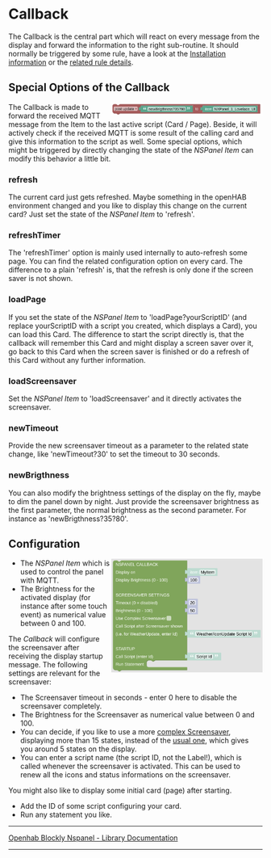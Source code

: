 # Callback

The Callback is the central part which will react on every message from the display and forward the information to the right sub-routine. It should normally be triggered by some rule, have a look at the [Installation information](../README.md) or the [related rule details](openhab_rules_callback.md).

## Special Options of the Callback

[<img src="img/openhab_scripts_nspanel1_postUpdate.png" align="right" width="300">](img/openhab_scripts_nspanel1_postUpdate.png)

The Callback is made to forward the received MQTT message from the Item to the last active script (Card / Page). Beside, it will actively check if the received MQTT is some result of the calling card and give this information to the script as well. Some special options, which might be triggered by directly changing the state of the *NSPanel Item* can modify this behavior a little bit.

### refresh

The current card just gets refreshed. Maybe something in the openHAB environment changed and you like to display this change on the current card? Just set the state of the *NSPanel Item* to 'refresh'.

### refreshTimer

The 'refreshTimer' option is mainly used internally to auto-refresh some page. You can find the related configuration option on every card. The difference to a plain 'refresh' is, that the refresh is only done if the screen saver is not shown.

### loadPage

If you set the state of the *NSPanel Item* to 'loadPage?yourScriptID' (and replace yourScriptID with a script you created, which displays a Card), you can load this Card. The difference to start the script directly is, that the callback will remember this Card and might display a screen saver over it, go back to this Card when the screen saver is finished or do a refresh of this Card without any further information.

### loadScreensaver

Set the *NSPanel Item* to 'loadScreensaver' and it directly activates the screensaver.

### newTimeout

Provide the new screensaver timeout as a parameter to the related state change, like 'newTimeout?30' to set the timeout to 30 seconds.

### newBrigthness

You can also modify the brightness settings of the display on the fly, maybe to dim the panel down by night. Just provide the screensaver brightness as the first parameter, the normal brightness as the second parameter. For instance as 'newBrigthness?35?80'.<br clear="right"/>

## Configuration

[<img src="img/blockLibrary_nspanel_callback_callback.png" align="right" width="300">](img/blockLibrary_nspanel_callback_callback.png)

- The *NSPanel Item* which is used to control the panel with MQTT.
- The Brightness for the activated display (for instance after some touch event) as numerical value between 0 and 100.

The *Callback* will configure the screensaver after receiving the display startup message. The following settings are relevant for the screensaver:

- The Screensaver timeout in seconds - enter 0 here to disable the screensaver completely.
- The Brightness for the Screensaver as numerical value between 0 and 100. 
- You can decide, if you like to use a more [complex Screensaver](https://docs.nspanel.pky.eu/img/screensaver2.png), displaying more than 15 states, instead of the [usual one](https://docs.nspanel.pky.eu/img/screensaver.png), which gives you around 5 states on the display.
- You can enter a script name (the script ID, not the Label!), which is called whenever the screensaver is activated. This can be used to renew all the icons and status informations on the screensaver.

You might also like to display some initial card (page) after starting.

- Add the ID of some script configuring your card.
- Run any statement you like.<br clear="right"/>

---

[Openhab Blockly Nspanel - Library Documentation](README.md)

---
